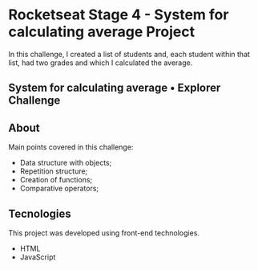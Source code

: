 # Rocketseat Stage 4 - System for calculating average Project
In this challenge, I created a list of students and, each student within that list, had two grades and which I calculated the average.

## System for calculating average • Explorer Challenge

## About
Main points covered in this challenge:

- Data structure with objects;
- Repetition structure;
- Creation of functions;
- Comparative operators;

## Tecnologies
This project was developed using front-end technologies.
- HTML
- JavaScript
